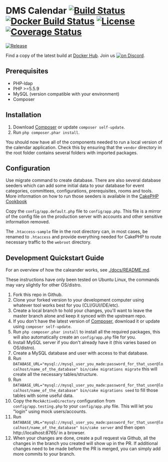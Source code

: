 # DMS Calendar [![Build Status](https://travis-ci.org/Dallas-Makerspace/calendar.svg?branch=master)](https://travis-ci.org/Dallas-Makerspace/calendar) [![Docker Build Status](https://img.shields.io/docker/build/dallasmakerspace/calendar.svg)](https://hub.docker.com/r/dallasmakerspace/calendar) [![License](https://img.shields.io/github/license/Dallas-Makerspace/calendar.svg?style=flat-square)](https://github.com/Dallas-Makerspace/calendar/blob/master/LICENCE) [![Coverage Status](https://coveralls.io/repos/github/Dallas-Makerspace/calendar/badge.svg?branch=master)](https://coveralls.io/github/Dallas-Makerspace/calendar?branch=master)
[![Release](https://img.shields.io/github/tag/Dallas-Makerspace/calendar.svg?style=flat-square)](https://github.com/Dallas-Makerspace/calendar/tags)


Find a copy of the latest build at [Docker Hub](https://hub.docker.com/r/dallasmakerspace/calendar/). Join us <a href="https://discord.gg/rDVJgbe"><img src="https://img.shields.io/discord/300062029559889931.svg?logo=discord" alt="on Discord"></a>.

## Prerequisites

* PHP-ldap
* PHP >=5.5.9
* MySQL (version compatible with your environment)
* Composer

## Installation

1. Download [Composer](http://getcomposer.org/doc/00-intro.md) or update `composer self-update`.
2. Run `php composer.phar install`.

You should now have all of the components needed to run a local version of the calendar application. Check this by ensuring that the `vendor` directory in the root folder contains several folders with imported packages.

## Configuration

Use migrate command to create database.  There are also several database seeders which can add some initial data to your database for event categories, committees, configurations, prerequisites, rooms and tools. More information on how to run those seeders is available in the [CakePHP Cookbook](https://book.cakephp.org/3.0/en/migrations.html#seed-seeding-your-database)

Copy the `config/app.default.php` file to `config/app.php`. This file is a mirror of the config file on the production server with accounts and other sensitive information removed.

The `.htaccess-sample` file in the root directory can, in most cases, be renamed to `.htaccess` and provide everything needed for CakePHP to route necessary traffic to the `webroot` directory.

## Development Quickstart Guide

For an overview of how the caleander works, see [./docs/README.md](./docs/README.md).

These instructions have only been tested on Ubuntu Linux, the commands may vary slightly for other OS/distro.
1. Fork this repo in Github.
2. Clone your forked version to your development computer using whatever tool works best for you (CLI/GUI/IDE/etc).
3. Create a local branch to hold your changes, you'll want to leave the master branch alone and keep it synced with the upstream repo.
4. If you don't have the latest version of [Composer](http://getcomposer.org/doc/00-intro.md), download it or update using `composer self-update`.
5. Run `php composer.phar install` to install all the required packages, this will also automatically create an `config/app.php` file for you.
6. Install MySQL server if you don't already have it (this varies based on OS/distro).
7. Create a MySQL database and user with access to that database.
8. Run `DATABASE_URL="mysql://mysql_user_you_made:password_for_that_user@localhost/name_of_the_database" bin/cake migrations migrate` this will create all the necessary tables/structure.
9. Run `DATABASE_URL="mysql://mysql_user_you_made:password_for_that_user@localhost/name_of_the_database" bin/cake migrations seed` to fill those tables with some useful data.
10. Copy the `MockActiveDirectory` configuration from `config/app.testing.php` to your `config/app.php` file. This will let you "login" using mock users/accounts.
11. Run `DATABASE_URL="mysql://mysql_user_you_made:password_for_that_user@localhost/name_of_the_database" bin/cake server` and then open http://localhost:8765/ in a browser.
12. When your changes are done, create a pull request via Github, all the changes in the branch you created will show up in the PR. If additional changes need to be made before the PR is merged, you can simply add more commits to your branch.
